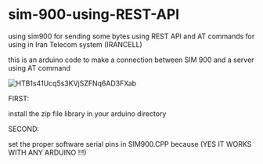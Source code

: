 # sim-900-using-REST-API
using sim900 for sending some bytes using REST API and AT commands for using in Iran Telecom system (IRANCELL)
 
this is an arduino code to make a connection between SIM 900 and a server using AT command 


![HTB1s41Ucq5s3KVjSZFNq6AD3FXab](https://user-images.githubusercontent.com/53239249/140952926-beec6043-69de-468e-9869-b756581c0a22.JPG)

FIRST: 

install the zip file library in your arduino directory 

SECOND: 

set the proper software serial pins in SIM900.CPP because (YES IT WORKS WITH ANY ARDUINO !!!)
